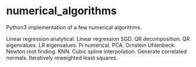 # numerical_algorithms
Python3 implementation of a few numerical algorithms.

Linear regression analytical.
Linear regression SGD.
QR decomposition.
QR eigenvalues.
LR eigenvalues.
Pi numerical.
PCA.
Ornstein Uhlenbeck.
Newton root finding.
KNN.
Cubic spline interpolation.
Generate correlated normals.
Iteratively reweighted least squares.
